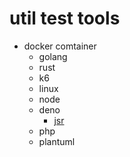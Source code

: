 # util test tools

- docker comtainer
    - golang
    - rust
    - k6
    - linux
    - node
    - deno
        - [jsr](https://jsr.io/docs/using-packages)
    - php
    - plantuml